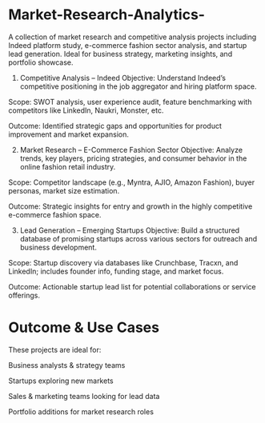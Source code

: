 # Market-Research-Analytics-
A collection of market research and competitive analysis projects including Indeed platform study, e-commerce fashion sector analysis, and startup lead generation. Ideal for business strategy, marketing insights, and portfolio showcase.

1. Competitive Analysis – Indeed
Objective: Understand Indeed’s competitive positioning in the job aggregator and hiring platform space.

Scope: SWOT analysis, user experience audit, feature benchmarking with competitors like LinkedIn, Naukri, Monster, etc.

Outcome: Identified strategic gaps and opportunities for product improvement and market expansion.

2. Market Research – E-Commerce Fashion Sector
Objective: Analyze trends, key players, pricing strategies, and consumer behavior in the online fashion retail industry.

Scope: Competitor landscape (e.g., Myntra, AJIO, Amazon Fashion), buyer personas, market size estimation.

Outcome: Strategic insights for entry and growth in the highly competitive e-commerce fashion space.

3. Lead Generation – Emerging Startups
Objective: Build a structured database of promising startups across various sectors for outreach and business development.

Scope: Startup discovery via databases like Crunchbase, Tracxn, and LinkedIn; includes founder info, funding stage, and market focus.

Outcome: Actionable startup lead list for potential collaborations or service offerings.



# Outcome & Use Cases
These projects are ideal for:

Business analysts & strategy teams

Startups exploring new markets

Sales & marketing teams looking for lead data

Portfolio additions for market research roles



